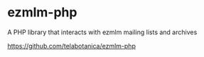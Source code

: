 ezmlm-php
=================

A PHP library that interacts with ezmlm mailing lists and archives

https://github.com/telabotanica/ezmlm-php
